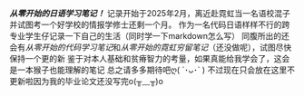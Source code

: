 ***从零开始的日语学习笔记！***
记录开始于2025年2月，离近赴霓虹当一名语校混子并试图考一个好学校的情报学修士还剩一个月。
作为一名代码日语样样不行的跨专业学生仔记录一下自己的生活（同时学一下markdown怎么写）
同腹所出的还会有*从零开始的代码学习笔记*和*从零开始的霓虹穷留笔记*（还没做呢），试图尽快保持一个更的新
鉴于对本人基础和贫瘠智力的考量，如果真能给我学会了，这会是一本猴子也能理解的笔记
总之请多多期待吧ღ( ´･ᴗ･` )
不过现在只会放在这里不更新啦因为我的毕业论文还没写完o(╥﹏╥)o
